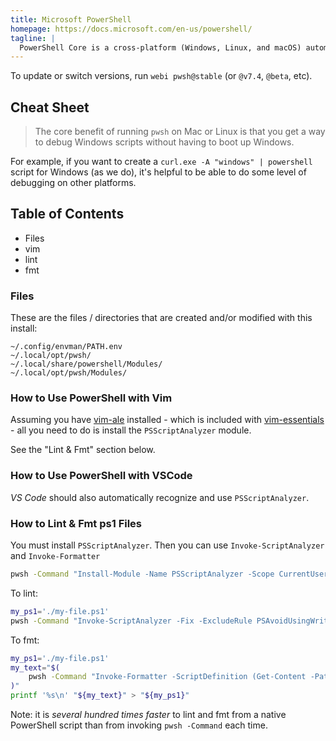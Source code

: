 ```yaml
---
title: Microsoft PowerShell
homepage: https://docs.microsoft.com/en-us/powershell/
tagline: |
  PowerShell Core is a cross-platform (Windows, Linux, and macOS) automation and configuration tool/framework.
---
```


To update or switch versions, run `webi pwsh@stable` (or `@v7.4`, `@beta`, etc).

## Cheat Sheet

> The core benefit of running `pwsh` on Mac or Linux is that you get a way to
> debug Windows scripts without having to boot up Windows.

For example, if you want to create a `curl.exe -A "windows" | powershell` script
for Windows (as we do), it's helpful to be able to do some level of debugging on
other platforms.

## Table of Contents

- Files
- vim
- lint
- fmt

### Files

These are the files / directories that are created and/or modified with this
install:

```text
~/.config/envman/PATH.env
~/.local/opt/pwsh/
~/.local/share/powershell/Modules/
~/.local/opt/pwsh/Modules/
```

### How to Use PowerShell with Vim

Assuming you have [vim-ale](../vim-ale/) installed - which is included with
[vim-essentials](../vim-essentials/) - all you need to do is install the
`PSScriptAnalyzer` module.

See the "Lint & Fmt" section below.

### How to Use PowerShell with VSCode

_VS Code_ should also automatically recognize and use `PSScriptAnalyzer`.

### How to Lint & Fmt ps1 Files

You must install `PSScriptAnalyzer`. Then you can use `Invoke-ScriptAnalyzer`
and `Invoke-Formatter`

```sh
pwsh -Command "Install-Module -Name PSScriptAnalyzer -Scope CurrentUser -AllowClobber"
```

To lint:

```sh
my_ps1='./my-file.ps1'
pwsh -Command "Invoke-ScriptAnalyzer -Fix -ExcludeRule PSAvoidUsingWriteHost, PSUseDeclaredVarsMoreThanAssignment -Path \"$my_ps1\""
```

To fmt:

```sh
my_ps1='./my-file.ps1'
my_text="$(
    pwsh -Command "Invoke-Formatter -ScriptDefinition (Get-Content -Path \"$my_ps1\" -Raw)"
)"
printf '%s\n' "${my_text}" > "${my_ps1}"
```

Note: it is _several hundred times faster_ to lint and fmt from a native
PowerShell script than from invoking `pwsh -Command` each time.
